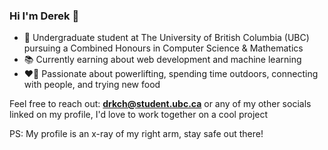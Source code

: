 ### Hi I'm Derek 👋

- 🏫 Undergraduate student at The University of British Columbia (UBC) pursuing a Combined Honours in Computer Science & Mathematics
- 📚 Currently earning about web development and machine learning
- ❤️‍🔥 Passionate about powerlifting, spending time outdoors, connecting with people, and trying new food 

Feel free to reach out: **drkch@student.ubc.ca** or any of my other socials linked on my profile, I'd love to work together on a cool project

PS: My profile is an x-ray of my right arm, stay safe out there!

<!--
**drkchu/drkchu** is a ✨ _special_ ✨ repository because its `README.md` (this file) appears on your GitHub profile.

Here are some ideas to get you started:

- 🔭 I’m currently working on ...
- 🌱 I’m currently learning ...
- 👯 I’m looking to collaborate on ...
- 🤔 I’m looking for help with ...
- 💬 Ask me about ...
- 📫 How to reach me: ...
- 😄 Pronouns: ...
- ⚡ Fun fact: ...
-->
